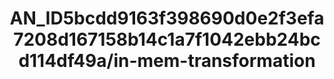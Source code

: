 ---  
schema: schema:AN_ID5bcdd9163f398690d0e2f3efa7208d167158b14c1a7f1042ebb24bcd114df49a/in-mem-transformation  
title: AN_ID5bcdd9163f398690d0e2f3efa7208d167158b14c1a7f1042ebb24bcd114df49a/in-mem-transformation  
organization: Sample Department  
notes: Used in 0 lineage(s)  
resources:  
  - name: AN_ID5bcdd9163f398690d0e2f3efa7208d167158b14c1a7f1042ebb24bcd114df49a/in-mem-transformation 
    url: in-mem://AN_ID5bcdd9163f398690d0e2f3efa7208d167158b14c1a7f1042ebb24bcd114df49a/in-mem-transformation 
    format : DataFrame  
license: None  
category:
  - Education  
maintainer: User  
maintainer_email: UserMail  
---